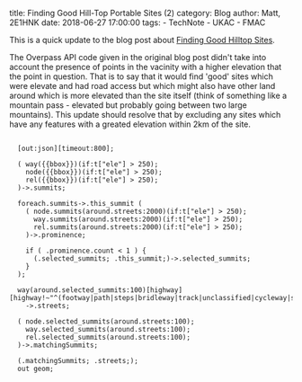title: Finding Good Hill-Top Portable Sites (2)
category: Blog
author: Matt, 2E1HNK
date: 2018-06-27 17:00:00
tags:
    - TechNote
    - UKAC
    - FMAC


This is a quick update to the blog post about [Finding Good Hilltop Sites][finding-good-hilltop-sites].

The Overpass API code given in the original blog post didn't take into account the presence of points in the vacinity with a higher elevation that the point in question. That is to say that it would find 'good' sites which were elevate and had road access but which might also have other land around which is more elevated than the site itself (think of something like a mountain pass - elevated but probably going between two large mountains). This update should resolve that by excluding any sites which have any features with a greated elevation within 2km of the site.

<pre><code class="json">
  [out:json][timeout:800];

  ( way({{bbox}})(if:t["ele"] > 250);
    node({{bbox}})(if:t["ele"] > 250);
    rel({{bbox}})(if:t["ele"] > 250);
  )->.summits;

  foreach.summits->.this_summit (
    ( node.summits(around.streets:2000)(if:t["ele"] > 250);
      way.summits(around.streets:2000)(if:t["ele"] > 250);
      rel.summits(around.streets:2000)(if:t["ele"] > 250);
    )->.prominence;

    if ( .prominence.count < 1 ) {
      (.selected_summits; .this_summit;)->.selected_summits;
    }
  );

  way(around.selected_summits:100)[highway][highway!~"^(footway|path|steps|bridleway|track|unclassified|cycleway|service)$"]
    ->.streets;

  ( node.selected_summits(around.streets:100);
    way.selected_summits(around.streets:100);
    rel.selected_summits(around.streets:100);
  )->.matchingSummits;

  (.matchingSummits; .streets;);
  out geom;
</code></pre>

[finding-good-hilltop-sites]: /blog/finding-good-hilltop-sites.html
